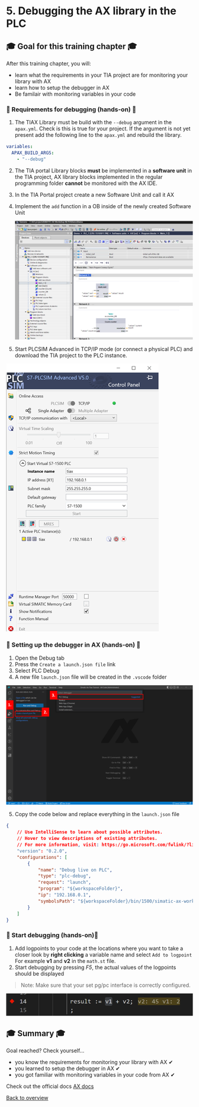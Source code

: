# 5. Debugging the AX library in the PLC

## :mortar_board: Goal for this training chapter :mortar_board:

After this training chapter, you will:

- learn what the requirements in your TIA project are for monitoring your library with AX
- learn how to setup the debugger in AX
- Be familair with monitoring variables in your code

### :raised_hands: Requirements for debugging (hands-on) :raised_hands:

1. The TIAX Library must be build with the `--debug` argument in the `apax.yml`. Check is this is true for your project. If the argument is not yet present add the following line to the `apax.yml` and rebuild the library.

```yaml
variables:
  APAX_BUILD_ARGS:
    - "--debug"
```

2. The TIA portal Library blocks **must** be implemented in a **software unit** in the TIA project, AX library blocks implemented in the regular programming folder **cannot** be monitored with the AX IDE.
3. In the TIA Portal project create a new Software Unit and call it AX
4. Implement the `add` function in a OB inside of the newly created Software Unit

   ![drawing](./assets/20230712_151121_image.png)
5. Start PLCSIM Advanced in TCP/IP mode (or connect a physical PLC) and download the TIA project to the PLC instance.

![drawing](./assets/20230712_150919_image.png)

### :raised_hands: Setting up the debugger in AX (hands-on) :raised_hands:

1. Open the Debug tab
2. Press the `Create a launch.json file` link
3. Select PLC Debug
4. A new file `launch.json` file will be created in the `.vscode` folder

![drawing](./assets/20230712_141214_image.png)

5. Copy the code below and replace everything in the `launch.json` file

```json
{
    // Use IntelliSense to learn about possible attributes.
    // Hover to view descriptions of existing attributes.
    // For more information, visit: https://go.microsoft.com/fwlink/?linkid=830387
    "version": "0.2.0",
    "configurations": [
        {
            "name": "Debug live on PLC",
            "type": "plc-debug",
            "request": "launch",
            "program": "${workspaceFolder}",
            "ip": "192.168.0.1",
            "symbolsPath": "${workspaceFolder}/bin/1500/simatic-ax-workshop-nl.lib"
        }
    ]
}

```

### :raised_hands: Start debugging (hands-on):raised_hands:

1. Add logpoints to your code at the locations where you want to take a closer look by **right clicking** a variable name and select `Add to logpoint` For example **v1** and **v2** in the `math.st` file.
2. Start debugging by pressing *F5*, the actual values of the logpoints should be displayed
> Note: Make sure that your set pg/pc interface is correctly configured.

   ![drawing](./assets/20230712_152836_image.png)

## :mortar_board: Summary :mortar_board:

Goal reached? Check yourself...

- you know the requirements for monitoring your library with AX ✔
- you learned to setup the debugger in AX ✔
- you got familiar with monitoring variables in your code from AX ✔

Check out the official docs [AX docs](https://console.simatic-ax.siemens.io/docs/ax2tia/debugging_workflow)

[Back to overview](./../README.md)
